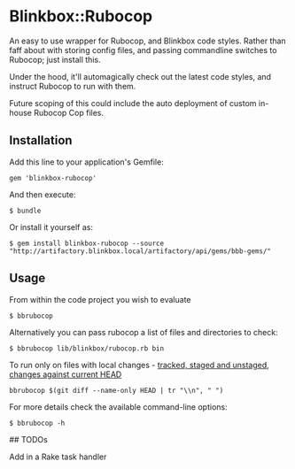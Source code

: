 # Blinkbox::Rubocop

An easy to use wrapper for Rubocop, and Blinkbox code styles. Rather than faff about with
storing config files, and passing commandline switches to Rubocop; just install this.

Under the hood, it'll automagically check out the latest code styles, and instruct Rubocop
to run with them.

Future scoping of this could include the auto deployment of custom in-house Rubocop Cop files.

## Installation

Add this line to your application's Gemfile:

    gem 'blinkbox-rubocop'

And then execute:

    $ bundle

Or install it yourself as:

    $ gem install blinkbox-rubocop --source "http://artifactory.blinkbox.local/artifactory/api/gems/bbb-gems/"

## Usage

From within the code project you wish to evaluate

```
$ bbrubocop
```

Alternatively you can pass rubocop a list of files and directories to check:

```
$ bbrubocop lib/blinkbox/rubocop.rb bin
```

To run only on files with local changes - [tracked, staged and unstaged, changes against current HEAD](http://stackoverflow.com/questions/5096268/git-reports-get-changed-files)
```
bbrubocop $(git diff --name-only HEAD | tr "\\n", " ")
```

For more details check the available command-line options:

```
$ bbrubocop -h
```

## TODOs

Add in a Rake task handler

